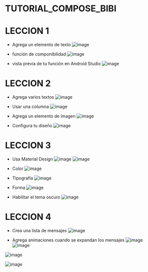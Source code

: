 # TUTORIAL_COMPOSE_BIBI
# LECCION 1 

- Agrega un elemento de texto
![image](https://github.com/bibi2407/TUTORIAL_COMPOSE_BIBI/assets/128636279/1682a5c0-2816-4dea-b874-65100603eaaa)

- función de componibilidad
![image](https://github.com/bibi2407/TUTORIAL_COMPOSE_BIBI/assets/128636279/e88851b6-e1fa-47cb-9933-304d84ebf9f6)

- vista previa de tu función en Android Studio
![image](https://github.com/bibi2407/TUTORIAL_COMPOSE_BIBI/assets/128636279/4d6178f0-68a4-4dcf-b126-8ff36d336478)


# LECCION 2 

- Agrega varios textos
![image](https://github.com/bibi2407/TUTORIAL_COMPOSE_BIBI/assets/128636279/28067884-436e-4ea2-b973-eab1639168f9)

- Usar una columna
![image](https://github.com/bibi2407/TUTORIAL_COMPOSE_BIBI/assets/128636279/b734d601-92ac-46c2-904d-8f1ad95857f4)

- Agrega un elemento de imagen
![image](https://github.com/bibi2407/TUTORIAL_COMPOSE_BIBI/assets/128636279/d815b701-e343-46e0-bbb0-95f5334ce858)

- Configura tu diseño
![image](https://github.com/bibi2407/TUTORIAL_COMPOSE_BIBI/assets/128636279/b6e45ca4-9824-416c-9c62-783103415fec)

# LECCION 3 
- Usa Material Design
![image](https://github.com/bibi2407/TUTORIAL_COMPOSE_BIBI/assets/128636279/be595f14-c5c5-4c57-b484-c61867c81134)
![image](https://github.com/bibi2407/TUTORIAL_COMPOSE_BIBI/assets/128636279/aa1ec02d-001c-45ed-a3e6-45f0a142c15a)

- Color
![image](https://github.com/bibi2407/TUTORIAL_COMPOSE_BIBI/assets/128636279/30adaf97-f718-4ce0-8fb2-10c688c9349c)

- Tipografía
![image](https://github.com/bibi2407/TUTORIAL_COMPOSE_BIBI/assets/128636279/730bde1d-632f-48c6-b01f-1db1fa341af5)

- Forma
![image](https://github.com/bibi2407/TUTORIAL_COMPOSE_BIBI/assets/128636279/82e5691a-abc9-4635-9b56-6631cb6efa70)

- Habilitar el tema oscuro
![image](https://github.com/bibi2407/TUTORIAL_COMPOSE_BIBI/assets/128636279/6f686a72-0dbb-4086-be3c-3c90844eaa61)

# LECCION 4
- Crea una lista de mensajes
  ![image](https://github.com/bibi2407/TUTORIAL_COMPOSE_BIBI/assets/128636279/875511fb-37c3-4117-b0fc-efabad0eefa6)


- Agrega animaciones cuando se expandan los mensajes
  ![image](https://github.com/bibi2407/TUTORIAL_COMPOSE_BIBI/assets/128636279/9eb0cd95-7f12-44e2-a710-c849ed286a43)
![image](https://github.com/bibi2407/TUTORIAL_COMPOSE_BIBI/assets/128636279/eec22cda-f59d-432c-8097-ec19b49e6e07)

![image](https://github.com/bibi2407/ComposeTutorial/assets/128636279/d3a6b617-f627-4848-8cbd-9a174c2f5de6)

![image](https://github.com/bibi2407/ComposeTutorial/assets/128636279/f2c3f960-c302-4425-8d67-e2f7fadf7d8b)

